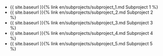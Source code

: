 * {{ site.baseurl }}{% link en/subprojects/subproject_1.md Subproject 1 %}
* {{ site.baseurl }}{% link en/subprojects/subproject_2.md Subproject 2 %}
* {{ site.baseurl }}{% link en/subprojects/subproject_3.md Subproject 3 %}
* {{ site.baseurl }}{% link en/subprojects/subproject_4.md Subproject 4 %}
* {{ site.baseurl }}{% link en/subprojects/subproject_5.md Subproject 5 %}
